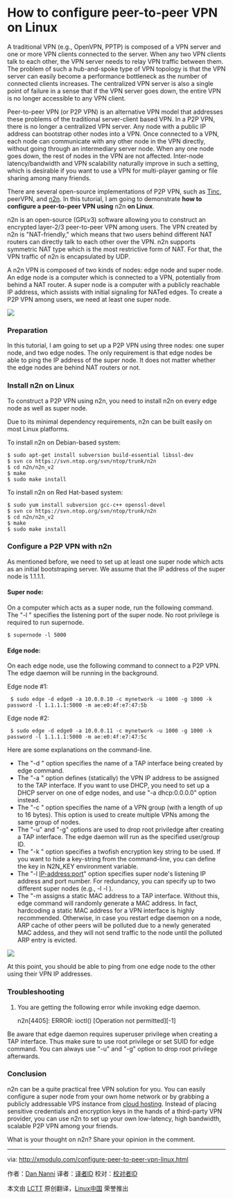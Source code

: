 How to configure peer-to-peer VPN on Linux
================================================================================
A traditional VPN (e.g., OpenVPN, PPTP) is composed of a VPN server and one or more VPN clients connected to the server. When any two VPN clients talk to each other, the VPN server needs to relay VPN traffic between them. The problem of such a hub-and-spoke type of VPN topology is that the VPN server can easily become a performance bottleneck as the number of connected clients increases. The centralized VPN server is also a single point of failure in a sense that if the VPN server goes down, the entire VPN is no longer accessible to any VPN client.

Peer-to-peer VPN (or P2P VPN) is an alternative VPN model that addresses these problems of the traditional server-client based VPN. In a P2P VPN, there is no longer a centralized VPN server. Any node with a public IP address can bootstrap other nodes into a VPN. Once connected to a VPN, each node can communicate with any other node in the VPN directly, without going through an intermediary server node. When any one node goes down, the rest of nodes in the VPN are not affected. Inter-node latency/bandwidth and VPN scalability naturally improve in such a setting, which is desirable if you want to use a VPN for multi-player gaming or file sharing among many friends.

There are several open-source implementations of P2P VPN, such as [Tinc][1], peerVPN, and [n2n][2]. In this tutorial, I am going to demonstrate **how to configure a peer-to-peer VPN using** n2n **on Linux**.

n2n is an open-source (GPLv3) software allowing you to construct an encrypted layer-2/3 peer-to-peer VPN among users. The VPN created by n2n is "NAT-friendly," which means that two users behind different NAT routers can directly talk to each other over the VPN. n2n supports symmetric NAT type which is the most restrictive form of NAT. For that, the VPN traffic of n2n is encapsulated by UDP.

A n2n VPN is composed of two kinds of nodes: edge node and super node. An edge node is a computer which is connected to a VPN, potentially from behind a NAT router. A super node is a computer with a publicly reachable IP address, which assists with initial signaling for NATed edges. To create a P2P VPN among users, we need at least one super node.

![](https://farm3.staticflickr.com/2948/15460916306_fc18fd9d76_o.png)

### Preparation ###

In this tutorial, I am going to set up a P2P VPN using three nodes: one super node, and two edge nodes. The only requirement is that edge nodes be able to ping the IP address of the super node. It does not matter whether the edge nodes are behind NAT routers or not.

### Install n2n on Linux ###

To construct a P2P VPN using n2n, you need to install n2n on every edge node as well as super node.

Due to its minimal dependency requirements, n2n can be built easily on most Linux platforms.

To install n2n on Debian-based system:

    $ sudo apt-get install subversion build-essential libssl-dev
    $ svn co https://svn.ntop.org/svn/ntop/trunk/n2n
    $ cd n2n/n2n_v2
    $ make
    $ sudo make install 

To install n2n on Red Hat-based system:

    $ sudo yum install subversion gcc-c++ openssl-devel
    $ svn co https://svn.ntop.org/svn/ntop/trunk/n2n
    $ cd n2n/n2n_v2
    $ make
    $ sudo make install 

### Configure a P2P VPN with n2n ###

As mentioned before, we need to set up at least one super node which acts as an initial bootstraping server. We assume that the IP address of the super node is 1.1.1.1.

#### Super node: ####

On a computer which acts as a super node, run the following command. The "-l <port>" specifies the listening port of the super node. No root privilege is required to run supernode.

    $ supernode -l 5000 

#### Edge node: ####

On each edge node, use the following command to connect to a P2P VPN. The edge daemon will be running in the background.

Edge node #1:

     $ sudo edge -d edge0 -a 10.0.0.10 -c mynetwork -u 1000 -g 1000 -k password -l 1.1.1.1:5000 -m ae:e0:4f:e7:47:5b 

Edge node #2:

     $ sudo edge -d edge0 -a 10.0.0.11 -c mynetwork -u 1000 -g 1000 -k password -l 1.1.1.1:5000 -m ae:e0:4f:e7:47:5c 

Here are some explanations on the command-line.

- The "-d <name>" option specifies the name of a TAP interface being created by edge command.
- The "-a <IP-address>" option defines (statically) the VPN IP address to be assigned to the TAP interface. If you want to use DHCP, you need to set up a DHCP server on one of edge nodes, and use "-a dhcp:0.0.0.0" option instead.
- The "-c <community-name>" option specifies the name of a VPN group (with a length of up to 16 bytes). This option is used to create multiple VPNs among the same group of nodes.
- The "-u" and "-g" options are used to drop root priviledge after creating a TAP interface. The edge daemon will run as the specified user/group ID.
- The "-k <key-string>" option specifies a twofish encryption key string to be used. If you want to hide a key-string from the command-line, you can define the key in N2N_KEY environment variable.
- The "-l <IP-address:port>" option specifies super node's listening IP address and port number. For redundancy, you can specify up to two different super nodes (e.g., -l <supernode A> -l <supernode B>).
- The "-m <mac-address> assigns a static MAC address to a TAP interface. Without this, edge command will randomly generate a MAC address. In fact, hardcoding a static MAC address for a VPN interface is highly recommended. Otherwise, in case you restart edge daemon on a node, ARP cache of other peers will be polluted due to a newly generated MAC addess, and they will not send traffic to the node until the polluted ARP entry is evicted. 

![](https://farm3.staticflickr.com/2946/15460918796_72c7c4e461_b.jpg)

At this point, you should be able to ping from one edge node to the other using their VPN IP addresses.

### Troubleshooting ###

1. You are getting the following error while invoking edge daemon.

    n2n[4405]: ERROR: ioctl() [Operation not permitted][-1]

Be aware that edge daemon requires superuser privilege when creating a TAP interface. Thus make sure to use root privilege or set SUID for edge command. You can always use "-u" and "-g" option to drop root privilege afterwards.

### Conclusion ###

n2n can be a quite practical free VPN solution for you. You can easily configure a super node from your own home network or by grabbing a publicly addressable VPS instance from [cloud hosting][3]. Instead of placing sensitive credentials and encryption keys in the hands of a third-party VPN provider, you can use n2n to set up your own low-latency, high bandwidth, scalable P2P VPN among your friends.

What is your thought on n2n? Share your opinion in the comment.

--------------------------------------------------------------------------------

via: http://xmodulo.com/configure-peer-to-peer-vpn-linux.html

作者：[Dan Nanni][a]
译者：[译者ID](https://github.com/译者ID)
校对：[校对者ID](https://github.com/校对者ID)

本文由 [LCTT](https://github.com/LCTT/TranslateProject) 原创翻译，[Linux中国](http://linux.cn/) 荣誉推出

[a]:http://xmodulo.com/author/nanni
[1]:http://xmodulo.com/how-to-install-and-configure-tinc-vpn.html
[2]:http://www.ntop.org/products/n2n/
[3]:http://xmodulo.com/go/digitalocean